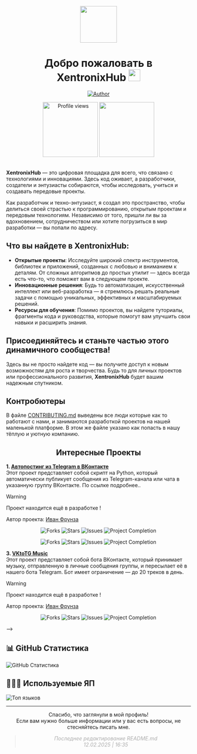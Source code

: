<!--                         РУССКАЯ ВЕРСИЯ                         -->
<div id="header" align="center">
  <img src="https://media.giphy.com/media/M9gbBd9nbDrOTu1Mqx/giphy.gif" width="100"/>
</div>

<h1 align="center">Добро пожаловать в<br>XentronixHub
<img src="https://github.com/blackcater/blackcater/raw/main/images/Hi.gif" height="32"/></h1>

<!-- Автор проекта (просто плашка)
<p align="center">
  <img src="https://img.shields.io/badge/AUTOR-LOVE--ANGELLL-blue?style=for-the-badge" alt="Author">
</p> 
-->

<!-- Автор проекта (с переходом на гитхаб аккаунт) -->
<p align="center">
  <a href="https://github.com/love-angelll" target="_blank">
    <img src="https://img.shields.io/badge/AUTOR-LOVE--ANGELLL-blue?style=for-the-badge" alt="Author">
  </a>
</p>

<!-- Просмотры профиля и количество подписчиков -->
<div align="center">
<a href="https://github.com/Xentronix">
  <img width="150px" 
       src="https://komarev.com/ghpvc/?username=Xentronix&label=Profile%20views&color=318CE7&style=for-the-badge" 
       alt="Profile views" /></a>
<a href="https://api.github-star-counter.workers.dev/user/Xentronix">
  <img width="150px"
       src="https://custom-icon-badges.herokuapp.com/github/followers/Xentronix?color=318CE7&labelColor=505050&style=for-the-badge&logo=person-add&label=Followers&logoColor=white" /></a>
 </div>
<!-- Конец -->
<br>

<!-- Описание -->

**XentronixHub** — это цифровая площадка для всего, что связано с технологиями и инновациями. Здесь код оживает, а разработчики, создатели и энтузиасты собираются, чтобы исследовать, учиться и создавать передовые проекты.

Как разработчик и техно-энтузиаст, я создал это пространство, чтобы делиться своей страстью к программированию, открытым проектам и передовым технологиям. Независимо от того, пришли ли вы за вдохновением, сотрудничеством или хотите погрузиться в мир разработки — вы попали по адресу.

## Что вы найдете в **XentronixHub**:
- **Открытые проекты**: Исследуйте широкий спектр инструментов, библиотек и приложений, созданных с любовью и вниманием к деталям. От сложных алгоритмов до простых утилит — здесь всегда есть что-то, что поможет вам в следующем проекте.
- **Инновационные решения**: Будь то автоматизация, искусственный интеллект или веб-разработка — я стремлюсь решать реальные задачи с помощью уникальных, эффективных и масштабируемых решений.
- **Ресурсы для обучения**: Помимо проектов, вы найдете туториалы, фрагменты кода и руководства, которые помогут вам улучшить свои навыки и расширить знания.

## Присоединяйтесь и станьте частью этого динамичного сообщества!
Здесь вы не просто найдете код — вы получите доступ к новым возможностям для роста и творчества. Будь то для личных проектов или профессионального развития, **XentronixHub** будет вашим надежным спутником.

## Контробютеры
В файле [CONTRIBUTING.md](https://github.com/XentronixHub/XentronixHub/blob/main/CONTRIBUTING.md) выведены все люди которые как то работают с нами, и занимаются разработкой проектов на нашей маленькой платформе. В этом же файле указано как попасть в нашу тёплую и уютную компанию.

<!-- Проекты -->
<h2 align="center"> Интересные Проекты </h2> 

**1. [Автопостинг из Telegram в ВКонтакте](https://github.com/love-angelll/autopost)**  
Этот проект представляет собой скрипт на Python, который автоматически публикует сообщения из Telegram-канала или чата в указанную группу ВКонтакте. По ссылке подробнее..

> [!WARNING]
> Проект находится ещё в разработке !

Автор проекта: [Иван Фрунза](https://github.com/love-angelll) 

<!-- Бейджики достижений и процентов -->
<p align="center">
  <img src="https://img.shields.io/github/forks/love-angelll/autopost" alt="Forks" />
  <img src="https://img.shields.io/github/stars/love-angelll/autopost" alt="Stars" />
  <img src="https://img.shields.io/github/issues/love-angelll/autopost" alt="Issues" />
<!-- Линия прогресса -->
  <img src="https://img.shields.io/badge/Project%20Completion-80%25-green" alt="Project Completion"/>
</p> 
<!--
**2. [Telegram Bot для скачивания музыки из ВК](https://github.com/love-angelll/tg_music_chanell)**
<br>Музыкальный бот Телеграмм - Бот в телеграмме который позволяет искать музыку по запросу , для его работоспособности надо подписаться на каналы автора.

> [!WARNING]
> Проект находится ещё в разработке !

Автор проекта: [Иван Фрунза](https://github.com/love-angelll) 

<!-- Бейджики достижений и процентов -->
<p align="center">
  <img src="https://img.shields.io/github/forks/love-angelll/tg_music_chanell" alt="Forks" />
  <img src="https://img.shields.io/github/stars/love-angelll/tg_music_chanell" alt="Stars" />
  <img src="https://img.shields.io/github/issues/love-angelll/tg_music_chanell" alt="Issues" />
<!-- Линия прогресса -->
  <img src="https://img.shields.io/badge/Project%20Completion-75%25-green" alt="Project Completion"/>
</p> 

**3. [VKtoTG Music](https://github.com/love-angelll/VKtoTG-Music)**<br>
Этот проект представляет собой бота ВКонтакте, который принимает музыку, отправленную в личные сообщения группы, и пересылает её в нашего бота Telegram. Бот имеет ограничение — до 20 треков в день.

> [!WARNING]
> Проект находится ещё в разработке !

Автор проекта: [Иван Фрунза](https://github.com/love-angelll) 

<!-- Бейджики достижений и процентов -->
<p align="center">
  <img src="https://img.shields.io/github/forks/love-angelll/VKtoTG-Music" alt="Forks" />
  <img src="https://img.shields.io/github/stars/love-angelll/VKtoTG-Music" alt="Stars" />
  <img src="https://img.shields.io/github/issues/love-angelll/VKtoTG-Music" alt="Issues" />
<!-- Линия прогресса -->
  <img src="https://img.shields.io/badge/Project%20Completion-50%25-green" alt="Project Completion"/>
</p> 
-->
<!--
**3. [Проект 3](https://github.com/love-angelll/love-angelll/blob/secondary/README.md)**  
Описание проекта.
-->

<!-- GitHub Статистика -->
## 📊 GitHub Статистика
![GitHub Статистика](https://github-readme-stats.vercel.app/api?username=Xentronix&show_icons=true&count_private=true&theme=tokyonight)  

<!-- Используемые ЯП -->
## 👨🏻‍💻 Используемые ЯП

![Топ языков](https://github-readme-stats.vercel.app/api/top-langs/?username=Xentronix&layout=compact&theme=tokyonight)

---

<!-- Прощание -->

<p align="center">Спасибо, что заглянули в мой профиль!<br>Если вам нужно больше информации или у вас есть вопросы, не стесняйтесь писать мне.</p>

<blockquote style="text-align: center; opacity: 0.5; font-style: italic;">
    Последнее редактирование README.md<br>12.02.2025 | 16:35
</blockquote> 






<!---
XentronixHub/XentronixHub is a ✨ special ✨ repository because its `README.md` (this file) appears on your GitHub profile.
You can click the Preview link to take a look at your changes.
XentronixHub/XentronixHub — это ✨ специальный ✨ репозиторий, потому что его «README.md» (этот файл) отображается в вашем профиле GitHub.
Вы можете нажать на ссылку «Предварительный просмотр», чтобы просмотреть свои изменения. 

ЭТОТ ТЕКСТ НЕ ВИДЕН И ЗА ЕГО СТРУКТУРЫ
--->

<!-- Лицензия
## ⚖️ Лицензия
Все права защищены. Подробную информацию о правах использования и ограничениях см. в файле [LICENSE](./LICENSE). --> 